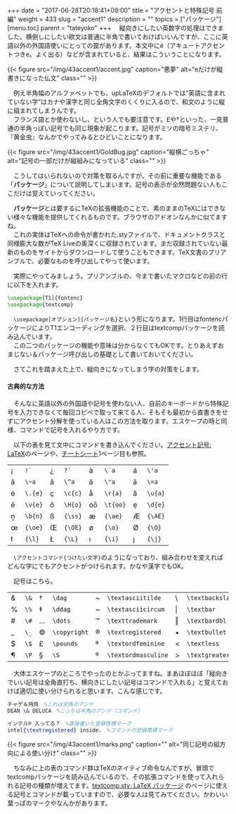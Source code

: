 +++
date = "2017-06-28T20:18:41+09:00"
title = "アクセントと特殊記号 前編"
weight = 433
slug = "accent1"
description = ""
topics = ["パッケージ"]
[menu.toc]
    parent = "tateyoko"
+++
&#x3000;縦向きにしたい英数字の処理はできました。横倒しにしたい欧文は普通に半角で書いておけばいいんですが、ここに英語以外の外国語使いにとっての罠があります。本文中にé（アキュートアクセントつきe。よく出る）などが含まれていると、結果はこういうことになります。

{{< figure src="/img/43accent1/accent.jpg" caption="悪夢" alt="eだけが縦書きになった仏文" class="" >}}

　例え半角幅のアルファベットでも、upLaTeXのデフォルトでは“英語に含まれていない字”はカナや漢字と同じ全角文字のくくりに入るので、和文のように縦に組まれてしまうんです。  
　フランス語とか使わないし、という人でも要注意です。£や†といった、一見普通の半角っぽい記号でも同じ現象が起こります。記号がミソの暗号ミステリ、『黄金虫』なんかでやってみるとひどいことになります。  

{{< figure src="/img/43accent1/GoldBug.jpg" caption="縦横ごっちゃ" alt="記号の一部だけが縦組みになっている" class="" >}}

　こうしてはいられないので対策を取るんですが、その前に重要な機能である「**パッケージ**」について説明してしまいます。記号の表示が全然問題ない人もここだけは覚えていってください。

　**パッケージ**とは要するにTeXの拡張機能のことで、素のままのTeXにはできない様々な機能を提供してくれるものです。ブラウザのアドオンなんかに似てますね。  
　これの実体はTeXへの命令が書かれた.styファイルで、ドキュメントクラスと同様膨大な数がTeX Liveの奥深くに収録されています。まだ収録されていない最新のものをサイトからダウンロードして使うこともできます。TeX文書のプリアンブルで、必要なものを呼び出してやって使います。  

　実際にやってみましょう。プリアンブルの、今まで書いたマクロなどの前の行に以下を入れます。

```LaTeX
\usepackage[T1]{fontenc}
\usepackage{textcomp}
```

　`\usepackage[オプション]{パッケージ名}`という形になります。1行目はfontencパッケージによりT1エンコーディングを選択、２行目はtextcompパッケージを読み込んでいます。  
　この二つのパッケージの機能や意味は分からなくてもOKです。とりあえずおまじない＆パッケージ呼び出しの基礎として書いておいてください。

　さてこれを踏まえた上で、縦向きになってしまう字の対策をします。

#### 古典的な方法
　そんなに英語以外の外国語や記号を使わない人、自前のキーボードから特殊記号を入力できなくて毎回コピペで取って来てる人、そもそも最初から直書きをせずにアクセント分解を使っている人はこの方法を取ります。エスケープの時と同様、コマンドで記号を入れるやり方です。

　以下の表を見て文中にコマンドを書き込んでください。[アクセント記号: LaTeX](http://www.biwako.shiga-u.ac.jp/sensei/kumazawa/tex/accent.html)のページや、[チートシート](https://wtsnjp.com/pdf/platexsheet.pdf)1ページ目も参照。

<table>
    <tbody>
        <tr><td>¡</td><td><code>!`</code></td><td>¿</td><td><code>?`</code><td>à</td><td><code>\`a</code></td>
<td>á</td><td><code>\'a</code></td></td></tr>
        <tr><td>ã</td><td><code>\~a</code></td><td>â</td><td><code>\^a</code></td><td>ä</td><td><code>\"a</code></td><td>ā</td><td><code>\=a</code></td></tr>
        <tr><td>ė</td><td><code>\.{e}</code></td><td>ç</td><td><code>\c{c}</code></td><td>å</td><td><code>\r{a}</code></td><td>ă</td><td><code>\u{a}</code></td></tr>
        <tr><td>ě</td><td><code>\v{e}</code></td><td>ő</td><td><code>\H{o}</code></td><td>oȏ</td><td><code>\t{oo}</code></td><td>ẹ</td><td><code>\d{e}</code></td></tr>
        <tr><td>ṉ</td><td><code>\b{n}</code></td><td>ß</td><td><code>{\ss}</code></td><td>æ</td><td><code>{\ae}</code></td><td>Æ</td><td><code>{\AE}</code></td></tr>
        <tr><td>œ</td><td><code>{\oe}</code></td><td>Œ</td><td><code>{\OE}</code></td><td>ø</td><td><code>{\o}</code></td><td>Ø</td><td><code>{\O}</code></td></tr>
        <tr><td>ł</td><td><code>{\l}</code></td><td>Ł</td><td><code>{\L}</code></td><td>ı</td><td><code>{\i}</code></td><td>ȷ</td><td><code>{\j}</code></td></tr>
    </tbody>
</table>

　`\アクセントコマンド{つけたい文字}`のようになっており、組み合わせを変えればどんな字にでもアクセントがつけられます。かなや漢字でもOK。

<!-- 　[標準的なアクセント分解](http://cosmoshouse.com/tools/acc-conv-j.htm)イコール青空文庫の形式を使っている場合は置換ができます。 -->

　記号はこちら。

<table>
    <tbody>
        <tr>
            <td>&amp;</td><td><code>\&amp;</code></td>
            <td>†</td><td><code>\dag</code></td>
            <td>~</td><td><code>\textasciitilde</code></td>
            <td>\</td><td><code>\textbackslash</code></td>
        </tr>
        <tr>
            <td>%</td><td><code>\%</code></td>
            <td>‡</td><td><code>\ddag</code></td>
            <td>~</td><td><code>\textasciicircum</code></td>
            <td>|</td><td><code>\textbar</code></td>
        </tr>
        <tr>
            <td>#</td><td><code>\#</code></td>
            <td>…</td><td><code>\dots</code></td>
            <td>™</td><td><code>\texttrademark</code></td>
            <td>‖</td><td><code>\textbardbl</code></td>
        </tr>
        <tr>
            <td>_</td><td><code>\_</code></td>
            <td>©</td><td><code>\copyright</code></td>
            <td>®</td><td><code>\textregistered</code></td>
            <td>•</td><td><code>\textbullet</code></td>
        </tr>
        <tr>
            <td>$</td><td><code>\$</code></td>
            <td>£</td><td><code>\pounds</code></td>
            <td>ª</td><td><code>\textordfeminine</code></td>
            <td><</td><td><code>\textless</code></td>
        </tr>
        <tr>
            <td>¶</td><td><code>\P</code></td>
            <td>§</td><td><code>\S</code></td>
            <td>º</td><td><code>\textordmasculine</code></td>
            <td>></td><td><code>\textgreater</code></td>
        </tr>
    </tbody>
</table>

　大体エスケープのところでやったのとかぶってますね。まあほぼほぼ「縦向きでいい記号は全角直打ち、横向きにしたい記号はコマンドで入れる」と覚えておけば適切に使い分けられると思います。こんな感じです。
```LaTeX
チャゲ＆飛鳥　%これは全角のアンド
DEAN \& DELUCA　%こっちは半角のアンド（コマンド）

インテル® 入ってる？　%直接書いた登録商標マーク
intel{\textregistered} inside.　%コマンドの登録商標マーク
```

{{< figure src="/img/43accent1/marks.png" caption="" alt="同じ記号の組方向による使い分け" class="" >}}

　ちなみに上の表のコマンド群はTeXのネイティブ命令なんですが、冒頭でtextcompパッケージを読み込んでいるので、その拡張コマンドを使って入れられる記号の種類が増えてます。[textcomp.sty: LaTeX パッケージ](http://www.biwako.shiga-u.ac.jp/sensei/kumazawa/tex/textcomp.html) のページに使える記号とコマンドが載っていますので、必要な人は見てみてください。かわいい葉っぱのマークやなんかがあります。
